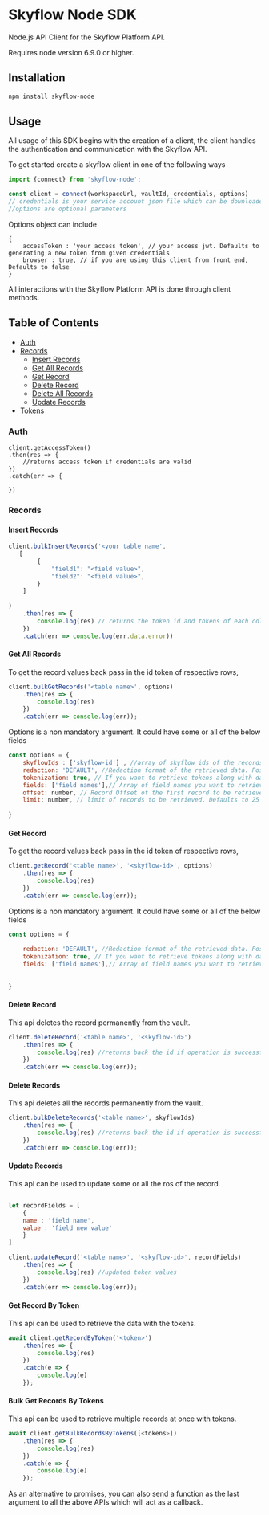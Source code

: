 # Skyflow Node SDK

Node.js API Client for the Skyflow Platform API.

Requires node version 6.9.0 or higher.

## Installation

```sh
npm install skyflow-node
```


## Usage

All usage of this SDK begins with the creation of a client, the client handles the authentication and communication with the Skyflow API.

To get started create a skyflow client in one of the following ways
```javascript
import {connect} from 'skyflow-node';

const client = connect(workspaceUrl, vaultId, credentials, options) 
// credentials is your service account json file which can be downloaded from skyflow studio
//options are optional parameters
```
Options object can include
```
{
    accessToken : 'your access token', // your access jwt. Defaults to generating a new token from given credentials
    browser : true, // if you are using this client from front end, Defaults to false
}
```

All interactions with the Skyflow Platform API is done through client methods.  

## Table of Contents

* [Auth](#auth)  
* [Records](#records)
  * [Insert Records](#insert-records)
  * [Get All Records](#get-records)
  * [Get Record](#get-record)
  * [Delete Record](#delete-record)
  * [Delete All Records](#delete-record)
  * [Update Records](#update-records)
* [Tokens](#tokens)


### Auth

```
client.getAccessToken()
.then(res => {
    //returns access token if credentials are valid
})
.catch(err => {
     
})
```

### Records

#### Insert Records

```javascript
client.bulkInsertRecords('<your table name', 
   [
        {
            "field1": "<field value>",
            "field2": "<field value>",
        }
    ]
    
)
    .then(res => {
        console.log(res) // returns the token id and tokens of each column values
    })
    .catch(err => console.log(err.data.error))
```
#### Get All Records

To get the record values back pass in the id token of respective rows, 

```javascript
client.bulkGetRecords('<table name>', options)
    .then(res => {
        console.log(res)
    })
    .catch(err => console.log(err));
```
Options is a non mandatory argument. It could have some or all of the below fields
```javascript
const options = {
    skyflowIds : ['skyflow-id'] , //array of skyflow ids of the records you want to retrieve. Defaults to all records
    redaction: 'DEFAULT', //Redaction format of the retrieved data. Possible values are 'DEFAULT', 'MASKED', 'REDACTED', 'PLAIN_TEXT'
    tokenization: true, // If you want to retrieve tokens along with data
    fields: ['field names'],// Array of field names you want to retrieve. Defaults to all
    offset: number, // Record Offset of the first record to be retrieved. Defaults to 0  
    limit: number, // limit of records to be retrieved. Defaults to 25
               
}
```

#### Get Record

To get the record values back pass in the id token of respective rows, 

```javascript
client.getRecord('<table name>', '<skyflow-id>', options)
    .then(res => {
        console.log(res)
    })
    .catch(err => console.log(err));
```
Options is a non mandatory argument. It could have some or all of the below fields
```javascript
const options = {
  
    redaction: 'DEFAULT', //Redaction format of the retrieved data. Possible values are 'DEFAULT', 'MASKED', 'REDACTED', 'PLAIN_TEXT'
    tokenization: true, // If you want to retrieve tokens along with data
    fields: ['field names'],// Array of field names you want to retrieve. Defaults to all
    
               
}
```
#### Delete Record

This api deletes the record permanently from the vault. 

```javascript
client.deleteRecord('<table name>', '<skyflow-id>')
    .then(res => {
        console.log(res) //returns back the id if operation is successful
    })
    .catch(err => console.log(err));


```


#### Delete Records

This api deletes all the records permanently from the vault. 

```javascript
client.bulkDeleteRecords('<table name>', skyflowIds)
    .then(res => {
        console.log(res) //returns back the id if operation is successful
    })
    .catch(err => console.log(err));


```

#### Update Records

This api can be used to update some or all the ros of the record. 

```javascript

let recordFields = [
    {
    name : 'field name',
    value : 'field new value'
    }
]

client.updateRecord('<table name>', '<skyflow-id>', recordFields)
    .then(res => {
        console.log(res) //updated token values
    })
    .catch(err => console.log(err));
```
#### Get Record By Token

This api can be used to retrieve the data with the tokens. 

```javascript 
await client.getRecordByToken('<token>')
    .then(res => {
        console.log(res)
    })
    .catch(e => {
        console.log(e)
    });
```


#### Bulk Get Records By Tokens
This api can be used to retrieve multiple records at once with tokens. 

```javascript 
await client.getBulkRecordsByTokens([<tokens>])
    .then(res => {
        console.log(res)
    })
    .catch(e => {
        console.log(e)
    });
```


As an alternative to promises, you can also send a function as the last argument to all the above APIs which will act as a callback.
